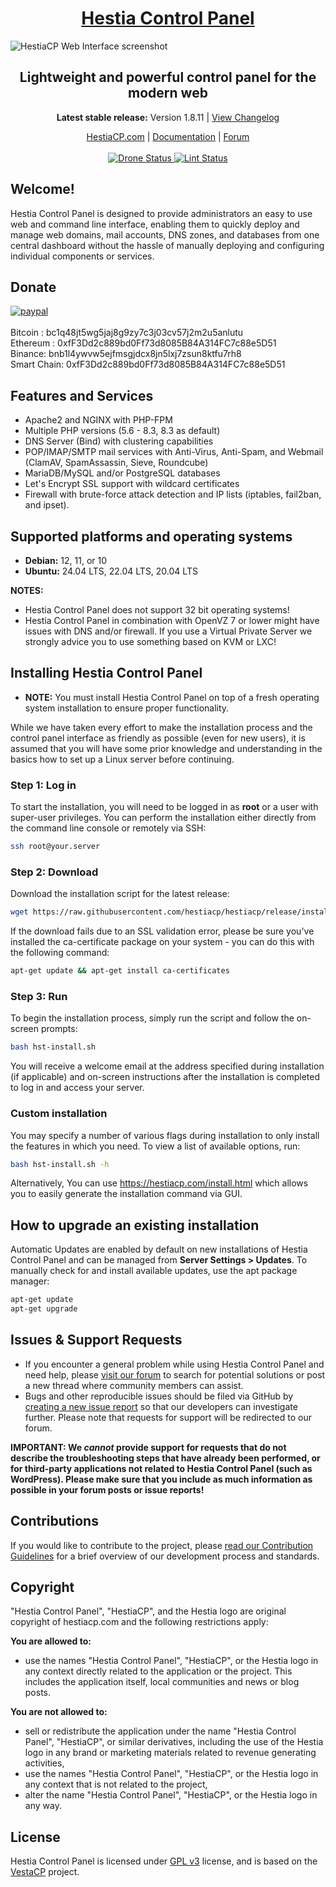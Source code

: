 <h1 align="center"><a href="https://www.hestiacp.com/">Hestia Control Panel</a></h1>

![HestiaCP Web Interface screenshot](https://storage.hestiacp.com/hestiascreen.png)

<h2 align="center">Lightweight and powerful control panel for the modern web</h2>

<p align="center"><strong>Latest stable release:</strong> Version 1.8.11 | <a href="https://github.com/hestiacp/hestiacp/blob/release/CHANGELOG.md">View Changelog</a></p>

<p align="center">
	<a href="https://www.hestiacp.com/">HestiaCP.com</a> |
	<a href="https://docs.hestiacp.com/">Documentation</a> |
	<a href="https://forum.hestiacp.com/">Forum</a>
	<br/><br/>
	<a href="https://drone.hestiacp.com/hestiacp/hestiacp">
		<img src="https://drone.hestiacp.com/api/badges/hestiacp/hestiacp/status.svg?ref=refs/heads/main" alt="Drone Status"/>
	</a>
	<a href="https://github.com/hestiacp/hestiacp/actions/workflows/lint.yml">
		<img src="https://github.com/hestiacp/hestiacp/actions/workflows/lint.yml/badge.svg" alt="Lint Status"/>
	</a>
</p>

## **Welcome!**

Hestia Control Panel is designed to provide administrators an easy to use web and command line interface, enabling them to quickly deploy and manage web domains, mail accounts, DNS zones, and databases from one central dashboard without the hassle of manually deploying and configuring individual components or services.

## Donate

[![paypal](https://www.paypalobjects.com/en_US/i/btn/btn_donateCC_LG.gif)](https://www.paypal.com/cgi-bin/webscr?cmd=_s-xclick&hosted_button_id=ST87LQH2CHGLA)<br /><br />
Bitcoin : bc1q48jt5wg5jaj8g9zy7c3j03cv57j2m2u5anlutu<br>
Ethereum : 0xfF3Dd2c889bd0Ff73d8085B84A314FC7c88e5D51<br>
Binance: bnb1l4ywvw5ejfmsgjdcx8jn5lxj7zsun8ktfu7rh8<br>
Smart Chain: 0xfF3Dd2c889bd0Ff73d8085B84A314FC7c88e5D51<br>

## Features and Services

- Apache2 and NGINX with PHP-FPM
- Multiple PHP versions (5.6 - 8.3, 8.3 as default)
- DNS Server (Bind) with clustering capabilities
- POP/IMAP/SMTP mail services with Anti-Virus, Anti-Spam, and Webmail (ClamAV, SpamAssassin, Sieve, Roundcube)
- MariaDB/MySQL and/or PostgreSQL databases
- Let's Encrypt SSL support with wildcard certificates
- Firewall with brute-force attack detection and IP lists (iptables, fail2ban, and ipset).

## Supported platforms and operating systems

- **Debian:** 12, 11, or 10
- **Ubuntu:** 24.04 LTS, 22.04 LTS, 20.04 LTS

**NOTES:**

- Hestia Control Panel does not support 32 bit operating systems!
- Hestia Control Panel in combination with OpenVZ 7 or lower might have issues with DNS and/or firewall. If you use a Virtual Private Server we strongly advice you to use something based on KVM or LXC!

## Installing Hestia Control Panel

- **NOTE:** You must install Hestia Control Panel on top of a fresh operating system installation to ensure proper functionality.

While we have taken every effort to make the installation process and the control panel interface as friendly as possible (even for new users), it is assumed that you will have some prior knowledge and understanding in the basics how to set up a Linux server before continuing.

### Step 1: Log in

To start the installation, you will need to be logged in as **root** or a user with super-user privileges. You can perform the installation either directly from the command line console or remotely via SSH:

```bash
ssh root@your.server
```

### Step 2: Download

Download the installation script for the latest release:

```bash
wget https://raw.githubusercontent.com/hestiacp/hestiacp/release/install/hst-install.sh
```

If the download fails due to an SSL validation error, please be sure you've installed the ca-certificate package on your system - you can do this with the following command:

```bash
apt-get update && apt-get install ca-certificates
```

### Step 3: Run

To begin the installation process, simply run the script and follow the on-screen prompts:

```bash
bash hst-install.sh
```

You will receive a welcome email at the address specified during installation (if applicable) and on-screen instructions after the installation is completed to log in and access your server.

### Custom installation

You may specify a number of various flags during installation to only install the features in which you need. To view a list of available options, run:

```bash
bash hst-install.sh -h
```

Alternatively, You can use <https://hestiacp.com/install.html> which allows you to easily generate the installation command via GUI.

## How to upgrade an existing installation

Automatic Updates are enabled by default on new installations of Hestia Control Panel and can be managed from **Server Settings > Updates**. To manually check for and install available updates, use the apt package manager:

```bash
apt-get update
apt-get upgrade
```

## Issues & Support Requests

- If you encounter a general problem while using Hestia Control Panel and need help, please [visit our forum](https://forum.hestiacp.com/) to search for potential solutions or post a new thread where community members can assist.
- Bugs and other reproducible issues should be filed via GitHub by [creating a new issue report](https://github.com/hestiacp/hestiacp/issues) so that our developers can investigate further. Please note that requests for support will be redirected to our forum.

**IMPORTANT: We _cannot_ provide support for requests that do not describe the troubleshooting steps that have already been performed, or for third-party applications not related to Hestia Control Panel (such as WordPress). Please make sure that you include as much information as possible in your forum posts or issue reports!**

## Contributions

If you would like to contribute to the project, please [read our Contribution Guidelines](https://github.com/hestiacp/hestiacp/blob/release/CONTRIBUTING.md) for a brief overview of our development process and standards.

## Copyright

"Hestia Control Panel", "HestiaCP", and the Hestia logo are original copyright of hestiacp.com and the following restrictions apply:

**You are allowed to:**

- use the names "Hestia Control Panel", "HestiaCP", or the Hestia logo in any context directly related to the application or the project. This includes the application itself, local communities and news or blog posts.

**You are not allowed to:**

- sell or redistribute the application under the name "Hestia Control Panel", "HestiaCP", or similar derivatives, including the use of the Hestia logo in any brand or marketing materials related to revenue generating activities,
- use the names "Hestia Control Panel", "HestiaCP", or the Hestia logo in any context that is not related to the project,
- alter the name "Hestia Control Panel", "HestiaCP", or the Hestia logo in any way.

## License

Hestia Control Panel is licensed under [GPL v3](https://github.com/hestiacp/hestiacp/blob/release/LICENSE) license, and is based on the [VestaCP](https://vestacp.com/) project.<br>
